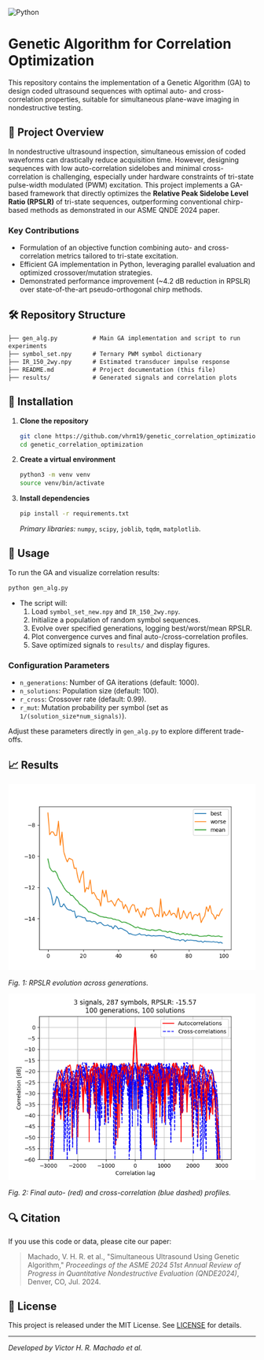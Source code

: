![Python](https://img.shields.io/badge/python-3.8%2B-blue)
# Genetic Algorithm for Correlation Optimization

This repository contains the implementation of a Genetic Algorithm (GA) to design coded ultrasound sequences with optimal auto- and cross-correlation properties, suitable for simultaneous plane-wave imaging in nondestructive testing.

## 📄 Project Overview

In nondestructive ultrasound inspection, simultaneous emission of coded waveforms can drastically reduce acquisition time. However, designing sequences with low auto-correlation sidelobes and minimal cross-correlation is challenging, especially under hardware constraints of tri-state pulse-width modulated (PWM) excitation. This project implements a GA-based framework that directly optimizes the **Relative Peak Sidelobe Level Ratio (RPSLR)** of tri-state sequences, outperforming conventional chirp-based methods as demonstrated in our ASME QNDE 2024 paper.

### Key Contributions

- Formulation of an objective function combining auto- and cross-correlation metrics tailored to tri-state excitation.
- Efficient GA implementation in Python, leveraging parallel evaluation and optimized crossover/mutation strategies.
- Demonstrated performance improvement (\~4.2 dB reduction in RPSLR) over state-of-the-art pseudo-orthogonal chirp methods.

## 🛠 Repository Structure

```
├── gen_alg.py          # Main GA implementation and script to run experiments
├── symbol_set.npy      # Ternary PWM symbol dictionary
├── IR_150_2wy.npy      # Estimated transducer impulse response
├── README.md           # Project documentation (this file)
├── results/            # Generated signals and correlation plots
```

## 🔧 Installation

1. **Clone the repository**

   ```bash
   git clone https://github.com/vhrm19/genetic_correlation_optimization.git
   cd genetic_correlation_optimization
   ```

2. **Create a virtual environment**

   ```bash
   python3 -m venv venv
   source venv/bin/activate
   ```

3. **Install dependencies**

   ```bash
   pip install -r requirements.txt
   ```

   *Primary libraries:* `numpy`, `scipy`, `joblib`, `tqdm`, `matplotlib`.

## 🚀 Usage

To run the GA and visualize correlation results:

```bash
python gen_alg.py
```

- The script will:
  1. Load `symbol_set_new.npy` and `IR_150_2wy.npy`.
  2. Initialize a population of random symbol sequences.
  3. Evolve over specified generations, logging best/worst/mean RPSLR.
  4. Plot convergence curves and final auto-/cross-correlation profiles.
  5. Save optimized signals to `results/` and display figures.

### Configuration Parameters

- `n_generations`: Number of GA iterations (default: 1000).
- `n_solutions`: Population size (default: 100).
- `r_cross`: Crossover rate (default: 0.99).
- `r_mut`: Mutation probability per symbol (set as `1/(solution_size*num_signals)`).

Adjust these parameters directly in `gen_alg.py` to explore different trade-offs.

## 📈 Results

![Convergence Plot](results/convergence.png)

*Fig. 1: RPSLR evolution across generations.*

![Correlation Profiles](results/correlation_profiles.png)

*Fig. 2: Final auto- (red) and cross-correlation (blue dashed) profiles.*

## 🔍 Citation

If you use this code or data, please cite our paper:

> Machado, V. H. R. et al., "Simultaneous Ultrasound Using Genetic Algorithm," *Proceedings of the ASME 2024 51st Annual Review of Progress in Quantitative Nondestructive Evaluation (QNDE2024)*, Denver, CO, Jul. 2024.

## 📜 License

This project is released under the MIT License. See [LICENSE](LICENSE) for details.

---

*Developed by Victor H. R. Machado et al.*

